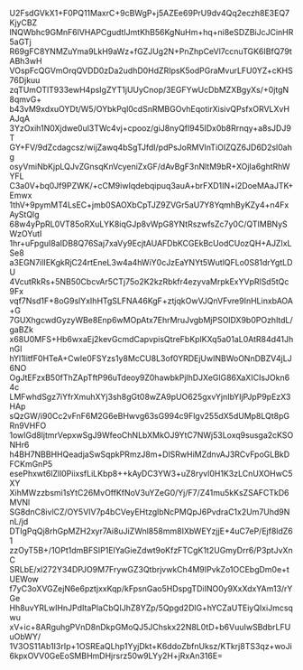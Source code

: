 U2FsdGVkX1+F0PQ11MaxrC+9cBWgP+j5AZEe69PrU9dv4Qq2eczh8E3EQ7KjyCBZ
lNQWbhc9GMnF6lVHAPCgudtIJmtKhB56KgNuHm+hq+ni8eSDZBiJcJCinHR5aGTj
R69gFC8YNMZuYma9LkH9aWz+fGZJUg2N+PnZhpCeVl7ccnuTGK6IBfQ79tABh3wH
VOspFcQGVmOrqQVDD0zDa2udhD0HdZRIpsK5odPGraMvurLFU0YZ+cKHS76Djkuu
zqTUmOTlT933ewH4psIgZYT1jUUyCnop/3EGFYwUcDbMZXBgyXs/+0jtgN8qmvG+
b43vM9xdxuOYDt/W5/OYbkPql0cdSnRMBGOvhEqotirXisivQPsfxORVLXvHAJqA
3YzOxih1N0Xjdwe0ul3TWc4vj+cpooz/giJ8nyQfl945IDx0b8Rrnqy+a8sJDJ9T
GY+FV/9dZcdagcsz/wijZawq4bSgTJfdI/pdPsJoRMVInTiOIZQZ6JD6D2sl0ahg
osyVmiNbKjpLQJvZGnsqKnVcyeniZxGF/dAvBgF3nNltM9bR+XOjIa6ghtRhWYFL
C3a0V+bq0Jf9PZWK/+cCM9iwIqdebqipuq3auA+brFXD1IN+i2DoeMAaJTK+Emwx
1thV+9pymMT4LsEC+jmb0SAOXbCpTJZ9ZVGr5aU7Y8YqmhByKZy4+n4FxAyStQlg
68w4yPpRL0VT85oRXuLYK8iqGJp8vWpG8YNtRszwfsZc7y0C/QTIMBNySWzOYutI
1hr+uFpguI8aIDB8Q76Saj7xaVy9EcjtAUAFDbKCGEkBcUodCUozQH+AJZIxLSe8
a3EGN7ilIEKgkRjC24rtEneL3w4a4hWiY0cJzEaYNYt5WutlQFLo0S81drYgtLDU
4VcutRkRs+5NB50CbcvAr5CTj75o2K2kzRbkfr4ezyvaMrpkExYVpRlSd5tQc9Fx
vqf7Nsd1F+8oG9slYxIhHTgSLFNA46KgF+ztjqkOwVJQnVFvre9InHLinxbAOA+G
7GUXhgcwdGyzyWBe8Enp6wMOpAtx7EhrMruJvgbMjPSOlDX9b0POzhltdL/gaBZk
x68U0MFS+Hb6wxaEj2kevGcmdCapvpisQtreFbKplKXq5a01aL0AtR84d41JhnGl
hYl1litfF0HTeA+CwIe0FSYzs1y8McCU8L3of0YRDEjUwINBWoONnDBZV4jLJ6NO
OgJtEFzxB50fThZApTftP96uTdeoy9Z0hawbkPjlhDJXeGlG86XaXICIsJOkn64c
LMFwhdSgz7iYfrXmuhXYj3sh8gGt08wZA9pUO625gxvYjnIbYIjPJpP9pEzX3HAp
sQzGW/i90Cc2vFnF6M2G6eBHwvg63sG994c9Flgv255dX5dUMp8LQt8pGRn9VHFO
1owlGd8ljtmrVepxwSgJ9WfeoChNLbXMkOJ9YtC7NWj53Loxq9susga2cKSONHr6
h4BH7NBBHHQeadjaSwSqpkPRmzJ8m+DlSRwHiMZdnvAJ3RCvFpoGLBkDFCKmGnP5
esePhxwt6lZll0PiixsfLiLKbp8++kAyDC3YW3+uZ8ryvl0H1K3zLCnUXOHwC5XY
XihMWzzbsmi1sYtC26MvOffKfNoV3uYZeG0/Yj/F7/Z41mu5kKsZSAFCTkD6MVNl
SG8dnC8ivlCZ/OY5VIV7p4bCVeyEHtzglbNcPMQpJ6PvdraC1x2Um7Uhd9NnL/jd
DTIgPqQj8rhGpMZH2xyr7Ai8uJiZWnl858mm8IXbWEYzjjE+4uC7eP/Ejf8ldZ61
zzOyT5B+/1OPt1dmBFSIP1ElYaGieZdwt9oKfzFTCgK1t2UGmyDrr6/P3ptJvXnC
SRLbE/xl272Y34DPJO9M7FrywGZ3QtbrjvwkCh4M9IPvkZo1OCEbgDm0e+tUEWow
f7yC3oXVGZejN6e6pztjxxKqp/kFpsnGao5HDspgTDiINO0y9XxXdxYAm13/rYGe
Hh8uvYRLwIHnJPdItaPlaCbQIJhZ8YZp/5Qpgd2DlG+hYCZaUTEiyQIxiJmcsqwu
xV+ic+8ARguhgPVnD8nDkpGMoQJ5JChskx22N8L0tD+b6VuuIwSBdbrLFUuObWY/
1V3OS11Ab1I3rIp+1OSREaQLhp1YyjDkt+K6ddoZbfnUksz/KTkrj8TS3qz+woJi
6kpxOVV0GeEoSMBHmDHjrsrz50w9LYy2H+jRxAn316E=
